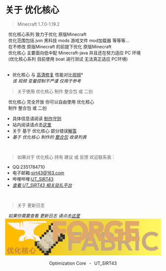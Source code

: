# 关于 优化核心

> Minecraft 1.7.0-1.19.2

⠀优化核心系列 致力于优化 原版Minecraft  
⠀优化范围包括 jvm 黑科技 mods 游戏文件 mod加载器 等等等...  
⠀在不修改 原版Minecraft 的前提下优化 原版Minecraft  
⠀优化核心 主要面向低中配 Minecraft-java 并且还在努力适应 PC 环境  
⠀(优化核心系列 目前使用 boat 进行测试 无法真正适应 PC环境)  
⠀  
* 优化核心 与 [高清修复](https://www.optifine.net/home) 性能对比[视频](https://www.bilibili.com/video/BV1sV4y147Ka?spm_id_from=333.999.0.0)*  
*该 视频 变量控制不严谨 仅用于参考*

> 关于使用 优化核心 制作 整合包 或 二创

⠀优化核心 完全开放 你可以自由使用 优化核心  
⠀制作 整合包 或 二创  
- 具体信息请阅读 [制作守则](https://www.bilibili.com/read/cv17393418?spm_id_from=333.999.0.0)  
- 站内阅读请点击[这里](shz.md)
- 关于 基于 优化核心 部分错误[解答](jd.md)
- *基于 优化核心 制作的 [整合包](zhhb/lb.md) 收录列表*

⠀  

> 如果对于 优化核心 持有 建议 或 反馈 欢迎联系我：

- QQ:2351784710
- 电子邮箱:sirt43@163.com
- 哔哩哔哩:[UT_SIRT43](https://space.bilibili.com/438162245)
- *[查看 UT_SIRT43 相关驻扎平台](pt.md)*

⠀  

> 关于 更新日志

⠀*如果你需要查看 更新日志 请点击[这里](projects/markdown/index.md)*
![](image/asc.jpg)

<p align="center">Optimization Core⠀-⠀UT_SIRT43</p>